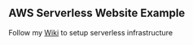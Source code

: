 AWS Serverless Website Example
-----------------------------------

Follow my [Wiki](https://github.com/vik2595/serverless/wiki) to setup serverless infrastructure 
